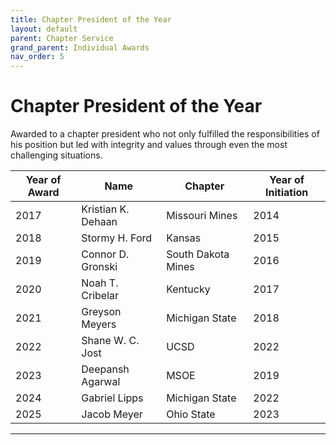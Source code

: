 ```yaml
---
title: Chapter President of the Year
layout: default
parent: Chapter Service
grand_parent: Individual Awards
nav_order: 5
---
```

# Chapter President of the Year

Awarded to a chapter president who not only fulfilled the responsibilities of his position but led with integrity and values through even the most challenging situations.

|Year of Award| Name|Chapter|Year of Initiation|
|---|---|---|---|
|2017|Kristian K. Dehaan|Missouri Mines|2014|
|2018|Stormy H. Ford|Kansas|2015|
|2019|Connor D. Gronski|South Dakota Mines|2016|
|2020|Noah T. Cribelar|Kentucky|2017|
|2021|Greyson Meyers|Michigan State|2018|
|2022|Shane W. C. Jost|UCSD|2022|
|2023|Deepansh Agarwal|MSOE|2019|
|2024|Gabriel Lipps|Michigan State|2022|
|2025|Jacob Meyer|Ohio State|2023|

----